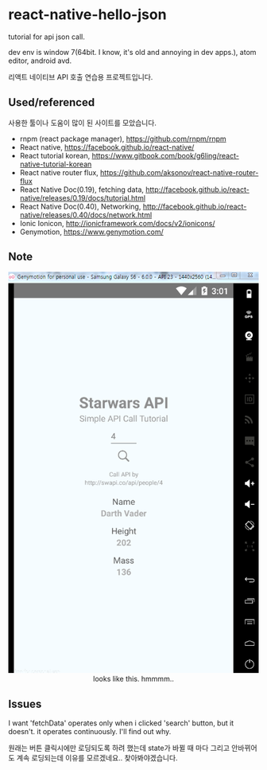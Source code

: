 # react-native-hello-json
tutorial for api json call.

dev env is window 7(64bit. I know, it's old and annoying in dev apps.), atom editor, android avd.

리액트 네이티브 API 호출 연습용 프로젝트입니다.


## Used/referenced
사용한 툴이나 도움이 많이 된 사이트를 모았습니다.

+ rnpm (react package manager), https://github.com/rnpm/rnpm
+ React native, https://facebook.github.io/react-native/
+ React tutorial korean, https://www.gitbook.com/book/g6ling/react-native-tutorial-korean
+ React native router flux, https://github.com/aksonov/react-native-router-flux
+ React Native Doc(0.19), fetching data, http://facebook.github.io/react-native/releases/0.19/docs/tutorial.html
+ React Native Doc(0.40), Networking, http://facebook.github.io/react-native/releases/0.40/docs/network.html
+ Ionic Ionicon, http://ionicframework.com/docs/v2/ionicons/
+ Genymotion, https://www.genymotion.com/

## Note
<p align="center">
    <img src ="https://github.com/Lenir/react-native-hello-json/blob/master/starwarsAPI.png" />
    looks like this. hmmmm..
</p>




## Issues
I want 'fetchData' operates only when i clicked 'search' button, but it doesn't. it operates continuously. I'll find out why.

원래는 버튼 클릭시에만 로딩되도록 하려 했는데 state가 바뀔 때 마다 그리고 안바뀌어도 계속 로딩되는데 이유를 모르겠네요.. 찾아봐야겠습니다.
